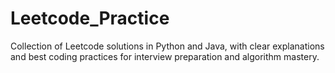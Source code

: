 # Leetcode_Practice
Collection of Leetcode solutions in Python and Java, with clear explanations and best coding practices for interview preparation and algorithm mastery.
